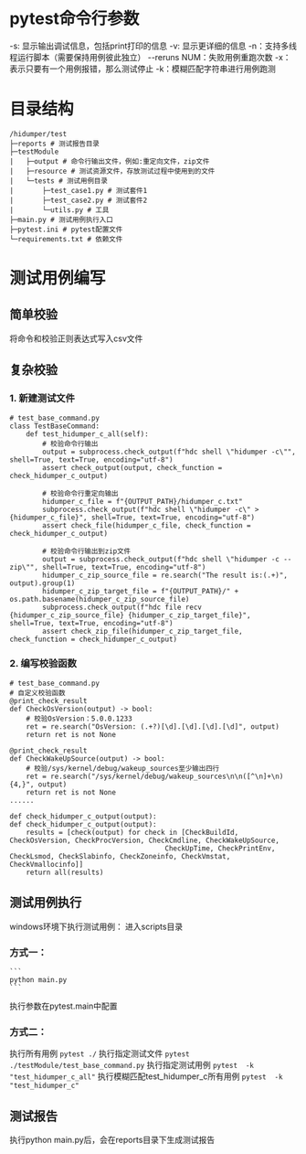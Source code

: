 # pytest命令行参数
-s: 显示输出调试信息，包括print打印的信息
-v: 显示更详细的信息
-n：支持多线程运行脚本（需要保持用例彼此独立）
--reruns NUM：失败用例重跑次数
-x：表示只要有一个用例报错，那么测试停止
-k：模糊匹配字符串进行用例跑测

# 目录结构
```
/hidumper/test
├─reports # 测试报告目录
├─testModule
|   ├─output # 命令行输出文件，例如:重定向文件，zip文件
|   ├─resource # 测试资源文件，存放测试过程中使用到的文件
|   └─tests # 测试用例目录
|       ├─test_case1.py # 测试套件1
|       ├─test_case2.py # 测试套件2
|       └─utils.py # 工具
├─main.py # 测试用例执行入口
├─pytest.ini # pytest配置文件
└─requirements.txt # 依赖文件
```

# 测试用例编写
## 简单校验
将命令和校验正则表达式写入csv文件
## 复杂校验
### 1. 新建测试文件
```
# test_base_command.py
class TestBaseCommand:
    def test_hidumper_c_all(self):
        # 校验命令行输出
        output = subprocess.check_output(f"hdc shell \"hidumper -c\"", shell=True, text=True, encoding="utf-8")
        assert check_output(output, check_function = check_hidumper_c_output)

        # 校验命令行重定向输出
        hidumper_c_file = f"{OUTPUT_PATH}/hidumper_c.txt"
        subprocess.check_output(f"hdc shell \"hidumper -c\" > {hidumper_c_file}", shell=True, text=True, encoding="utf-8")
        assert check_file(hidumper_c_file, check_function = check_hidumper_c_output)

        # 校验命令行输出到zip文件
        output = subprocess.check_output(f"hdc shell \"hidumper -c --zip\"", shell=True, text=True, encoding="utf-8")
        hidumper_c_zip_source_file = re.search("The result is:(.+)", output).group(1)
        hidumper_c_zip_target_file = f"{OUTPUT_PATH}/" + os.path.basename(hidumper_c_zip_source_file)
        subprocess.check_output(f"hdc file recv {hidumper_c_zip_source_file} {hidumper_c_zip_target_file}", shell=True, text=True, encoding="utf-8")
        assert check_zip_file(hidumper_c_zip_target_file, check_function = check_hidumper_c_output)
```
### 2. 编写校验函数
```
# test_base_command.py
# 自定义校验函数
@print_check_result
def CheckOsVersion(output) -> bool:
    # 校验OsVersion：5.0.0.1233
    ret = re.search("OsVersion: (.+?)[\d].[\d].[\d].[\d]", output)
    return ret is not None

@print_check_result
def CheckWakeUpSource(output) -> bool:
    # 校验/sys/kernel/debug/wakeup_sources至少输出四行
    ret = re.search("/sys/kernel/debug/wakeup_sources\n\n([^\n]+\n){4,}", output)
    return ret is not None
......

def check_hidumper_c_output(output):
def check_hidumper_c_output(output):
    results = [check(output) for check in [CheckBuildId, CheckOsVersion, CheckProcVersion, CheckCmdline, CheckWakeUpSource, 
                                      CheckUpTime, CheckPrintEnv, CheckLsmod, CheckSlabinfo, CheckZoneinfo, CheckVmstat, CheckVmallocinfo]]
    return all(results)
```

## 测试用例执行
windows环境下执行测试用例：
进入scripts目录
### 方式一：

    ```
    python main.py
    ```
执行参数在pytest.main中配置

### 方式二：
执行所有用例
    ```
    pytest ./
    ```
执行指定测试文件
    ```
    pytest ./testModule/test_base_command.py
    ```
执行指定测试用例
    ```
    pytest  -k "test_hidumper_c_all"
    ```
执行模糊匹配test_hidumper_c所有用例
    ```
    pytest  -k "test_hidumper_c"
    ```

## 测试报告
执行python main.py后，会在reports目录下生成测试报告
